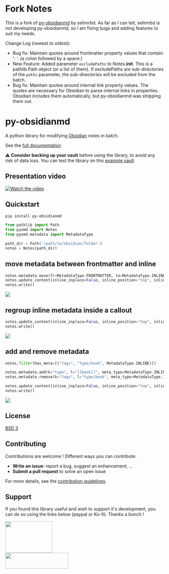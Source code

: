# Fork Notes

This is a fork of [py-obsidianmd](https://github.com/selimrbd/py-obsidianmd) by selimrbd. As far as I can tell, selimrbd is not developing py-obsidianmd, so I am fixing bugs and adding features to suit my needs.

Change Log (newest to oldest):
- Bug fix: Maintain quotes around frontmatter property values that contain ': '. (a colon followed by a space.)
- New Feature: Added parameter `excludePaths` to Notes.__init__. This is a pathlib.Path object (or a list of them). If excludePaths are sub-directories of the `paths` parameter, the sub-directories will be excluded from the batch.
- Bug fix: Maintain quotes around internal link property values. The quotes are necessary for Obsidian to parse internal links in properties. Obsidian includes them automatically, but py-obsidianmd was stripping them out.


# py-obsidianmd

A python library for modifying [Obsidian](https://obsidian.md/) notes in batch.

See the [full documentation](https://selimrbd.github.io/py-obsidianmd/)

:warning: **Consider backing up your vault** before using the library, to avoid any risk of data loss. You can test the library on this [example vault](https://github.com/selimrbd/example-vault)



## Presentation video

[![Watch the video](https://img.youtube.com/vi/gRPBAKiu37Y/hqdefault.jpg)](https://www.youtube.com/watch?v=gRPBAKiu37Y)

## Quickstart

```bash
pip install py-obsidianmd
```

```python
from pathlib import Path
from pyomd import Notes
from pyomd.metadata import MetadataType

path_dir = Path('/path/to/obsidian/folder')
notes = Notes(path_dir)
```

## move metadata between frontmatter and inline

```python
notes.metadata.move(fr=MetadataType.FRONTMATTER, to=MetadataType.INLINE)
notes.update_content(inline_inplace=False, inline_position="top", inline_tml="standard") #type: ignore
notes.write()
```
![](./docs/docs/assets/example-gifs/pyomd-1.gif)

## regroup inline metadata inside a callout

```python
notes.update_content(inline_inplace=False, inline_position="top", inline_tml="callout") #type: ignore
notes.write()
```
![](./docs/docs/assets/example-gifs/pyomd-2.gif)

## add and remove metadata 
```python
notes.filter(has_meta=[("tags", "type/book", MetadataType.INLINE)])

notes.metadata.add(k="type", l="[[book]]", meta_type=MetadataType.INLINE)
notes.metadata.remove(k="tags", l="type/book", meta_type=MetadataType.INLINE)

notes.update_content(inline_inplace=False, inline_position="top", inline_tml="callout") #type: ignore
notes.write()
```
![](./docs/docs/assets/example-gifs/pyomd-3.gif)

## License

[BSD 3](LICENSE.txt)

## Contributing
Contributions are welcome ! Different ways you can contribute:
- **Write an issue**: report a bug, suggest an enhancement, ...
- **Submit a pull request** to solve an open issue

For more details, see the [contribution guidelines](CONTRIBUTING.md).

## Support

If you found this library useful and wish to support it's development, you can do so using the links below (paypal or Ko-fi). Thanks a bunch !

<a href="https://www.paypal.com/donate/?hosted_button_id=R5NYTS46CQMSS"><img src="./docs/docs/assets/donate-paypal.png" width="150" height="100" /></a>
<br>
<a href="https://ko-fi.com/selimrbd"><img src="./docs/docs/assets/donate-kofi.png" width="200" height="50" /></a>
